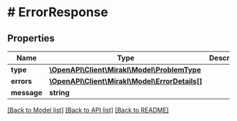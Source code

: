 # # ErrorResponse

## Properties

Name | Type | Description | Notes
------------ | ------------- | ------------- | -------------
**type** | [**\OpenAPI\Client\Mirakl\Model\ProblemType**](ProblemType.md) |  | [optional]
**errors** | [**\OpenAPI\Client\Mirakl\Model\ErrorDetails[]**](ErrorDetails.md) |  |
**message** | **string** |  |

[[Back to Model list]](../../README.md#models) [[Back to API list]](../../README.md#endpoints) [[Back to README]](../../README.md)
